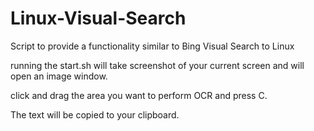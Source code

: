 # Linux-Visual-Search
Script to provide a functionality similar to Bing Visual Search to Linux

running the start.sh will take screenshot of your current screen and will open an image window.

click and drag the area you want to perform OCR and press C.

The text will be copied to your clipboard.
